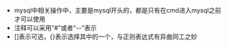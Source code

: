 * mysql中相关操作中，主要是mysql开头的，都是只有在cmd进入mysql之前才可以使用
* 注释可以采用“#”或者“--”表示
* []表示可选，{}表示选择其中的一个，与正则表达式有异曲同工之妙